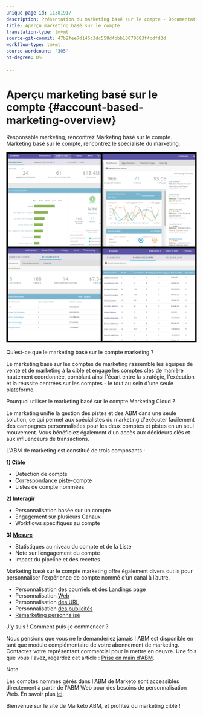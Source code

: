 ```yaml
---
unique-page-id: 11381917
description: Présentation du marketing basé sur le compte - Documentation du marketing - Documentation du produit
title: Aperçu marketing basé sur le compte
translation-type: tm+mt
source-git-commit: 47b2fee7d146c3dc558d4bbb10070683f4cdfd3d
workflow-type: tm+mt
source-wordcount: '305'
ht-degree: 0%

---
```



# Aperçu marketing basé sur le compte {#account-based-marketing-overview}

Responsable marketing, rencontrez Marketing basé sur le compte. Marketing basé sur le compte, rencontrez le spécialiste du marketing.

![](assets/photo-collage.png)

Qu’est-ce que le marketing basé sur le compte marketing ?

Le marketing basé sur les comptes de marketing rassemble les équipes de vente et de marketing à la cible et engage les comptes clés de manière hautement coordonnée, comblant ainsi l&#39;écart entre la stratégie, l&#39;exécution et la réussite centrées sur les comptes - le tout au sein d&#39;une seule plateforme.

Pourquoi utiliser le marketing basé sur le compte Marketing Cloud ?

Le marketing unifie la gestion des pistes et des ABM dans une seule solution, ce qui permet aux spécialistes du marketing d&#39;exécuter facilement des campagnes personnalisées pour les deux comptes et pistes en un seul mouvement. Vous bénéficiez également d&#39;un accès aux décideurs clés et aux influenceurs de transactions.

L&#39;ABM de marketing est constitué de trois composants :

**1) [Cible](http://docs.marketo.com/display/docs/target)**

* Détection de compte
* Correspondance piste-compte
* Listes de compte nommées

**2) [Interagir](http://docs.marketo.com/display/docs/engage)**

* Personnalisation basée sur un compte
* Engagement sur plusieurs Canaux
* Workflows spécifiques au compte

**3) [Mesure](http://docs.marketo.com/display/docs/measure)**

* Statistiques au niveau du compte et de la Liste
* Note sur l’engagement du compte
* Impact du pipeline et des recettes

Marketing basé sur le compte marketing offre également divers outils pour personnaliser l’expérience de compte nommé d’un canal à l’autre.

* Personnalisation des courriels et des Landings page [](http://docs.marketo.com/display/DOCS/Personalization)
* Personnalisation [Web](http://docs.marketo.com/display/DOCS/Account-Based+Web+Marketing)
* Personnalisation [des URL](http://docs.marketo.com/display/DOCS/Enable+Personalized+URLs+for+Your+Account)
* Personnalisation [des publicités](http://docs.marketo.com/display/DOCS/Create+a+Custom+Audience+in+Facebook)
* [Remarketing personnalisé](http://docs.marketo.com/display/DOCS/Website+Retargeting)

J&#39;y suis ! Comment puis-je commencer ?

Nous pensions que vous ne le demanderiez jamais ! ABM est disponible en tant que module complémentaire de votre abonnement de marketing. Contactez votre représentant commercial pour le mettre en oeuvre. Une fois que vous l&#39;avez, regardez cet article : [Prise en main d&#39;ABM](getting-started-with-abm.md).

>[!NOTE]
>
>Les comptes nommés gérés dans l&#39;ABM de Marketo sont accessibles directement à partir de l&#39;ABM Web pour des besoins de personnalisation Web. En savoir plus [ici](http://docs.marketo.com/display/public/DOCS/Account-Based+Web+Marketing+with+ABM).

Bienvenue sur le site de Marketo ABM, et profitez du marketing ciblé !
